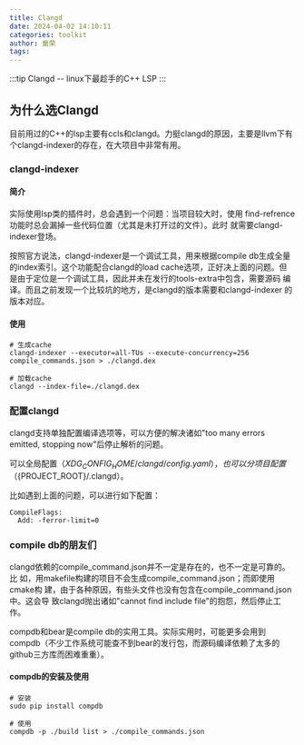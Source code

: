 ```yaml
---
title: Clangd
date: 2024-04-02 14:10:11
categories: toolkit
author: 童荣
tags:
---
```

:::tip
Clangd -- linux下最趁手的C++ LSP 
:::
<!-- more -->

## 为什么选Clangd ##

目前用过的C++的lsp主要有ccls和clangd。力挺clangd的原因，主要是llvm下有
个clangd-indexer的存在，在大项目中非常有用。

### clangd-indexer ###

#### 简介 ####

实际使用lsp类的插件时，总会遇到一个问题：当项目较大时，使用
find-refrence功能时总会漏掉一些代码位置（尤其是未打开过的文件）。此时
就需要clangd-indexer登场。

按照官方说法，clangd-indexer是一个调试工具，用来根据compile db生成全量
的index索引。这个功能配合clangd的load cache选项，正好决上面的问题。但
是由于定位是一个调试工具，因此并未在发行的tools-extra中包含，需要源码
编译。而且之前发现一个比较坑的地方，是clangd的版本需要和clangd-indexer
的版本对应。


#### 使用 ####

``` shell
# 生成cache
clangd-indexer --executor=all-TUs --execute-concurrency=256
compile_commands.json > ./clangd.dex

# 加载cache
clangd --index-file=./clangd.dex
```

### 配置clangd ###

clangd支持单独配置编译选项等，可以方便的解决诸如"too many errors
emitted, stopping now"后停止解析的问题。

可以全局配置（$XDG_CONFIG_HOME/clangd/config.yaml），也可以分项目配置
（${PROJECT_ROOT}/.clangd）。

比如遇到上面的问题，可以进行如下配置：

``` shell
CompileFlags:
  Add: -ferror-limit=0
```

### compile db的朋友们 ###

clangd依赖的compile_command.json并不一定是存在的，也不一定是可靠的。比
如，用makefile构建的项目不会生成compile_command.json；而即使用cmake构
建，由于各种原因，有些头文件也没有包含在compile_command.json中。这会导
致clangd抛出诸如"cannot find include file"的抱怨，然后停止工作。

compdb和bear是compile db的实用工具。实际实用时，可能更多会用到
compdb（不少工作系统可能查不到bear的发行包，而源码编译依赖了太多的
github三方库而困难重重）。

#### compdb的安装及使用 ####

``` shell
# 安装
sudo pip install compdb

# 使用
compdb -p ./build list > ./compile_commands.json
```


